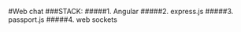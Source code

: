 #Web chat
###STACK: 
 #####1. Angular
 #####2. express.js
 #####3. passport.js
 #####4. web sockets
 
